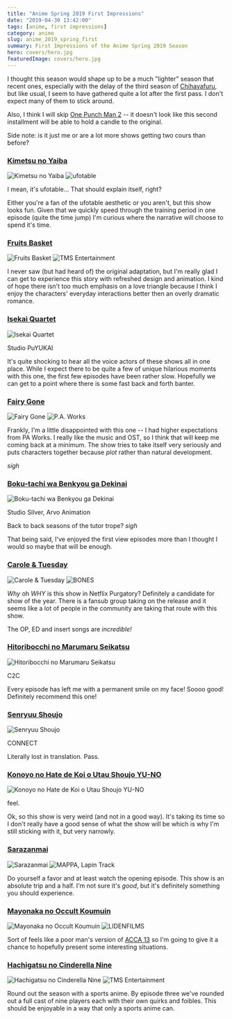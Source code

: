 ```yaml
---
title: "Anime Spring 2019 First Impressions"
date: "2019-04-30 13:42:00"
tags: [anime, first impressions]
category: anime
slug: anime_2019_spring_first
summary: First Impressions of the Anime Spring 2019 Season
hero: covers/hero.jpg
featuredImage: covers/hero.jpg
---
```




I thought this season would shape up to be a much "lighter" season that recent ones, especially with the delay of the third season of [Chihayafuru](https://anilist.co/anime/101215/Chihayafuru-3/), but like usual, I seem to have gathered quite a lot after the first pass. I don't expect many of them to stick around.

Also, I think I will skip [One Punch Man 2](https://anilist.co/anime/97668) -- it doesn't look like this second installment will be able to hold a candle to the original.

Side note: is it just me or are a lot more shows getting two cours than before?



### [Kimetsu no Yaiba](https://anilist.co/anime/101922)

![Kimetsu no Yaiba](covers/b101922-0jF2j5lcZdKG.jpg "Kimetsu no Yaiba") 
![ufotable](studios/half/ufotable.png)

I mean, it's ufotable... That should explain itself, right?

Either you're a fan of the ufotable aesthetic or you aren't, but this show looks fun. Given that we quickly speed through the training period in one episode (quite the time jump) I'm curious where the narrative will choose to spend it's time.



### [Fruits Basket](https://anilist.co/anime/105334)

![Fruits Basket](covers/bx105334-SCZAVd9fLWWN.jpg "Fruits Basket") 
![TMS Entertainment](studios/half/tms.png)

I never saw (but had heard of) the original adaptation, but I'm really glad I can get to experience this story with refreshed design and animation. I kind of hope there isn't too much emphasis on a love triangle because I think I enjoy the characters' everyday interactions better then an overly dramatic romance.




### [Isekai Quartet](https://anilist.co/anime/104454)

![Isekai Quartet](covers/bx104454-B824GowqVhqV.jpg "Isekai Quartet") 

<div class="studio">Studio PuYUKAI</div>

It's quite shocking to hear all the voice actors of these shows all in one place. While I expect there to be quite a few of unique hilarious moments with this one, the first few episodes have been rather slow. Hopefully we can get to a point where there is some fast back and forth banter.



### [Fairy Gone](https://anilist.co/anime/107418)

![Fairy Gone](covers/bx107418-XjyC2RTCo7tL.jpg "Fairy Gone") 
![P.A. Works](studios/half/pa_works.png)

Frankly, I'm a little disappointed with this one -- I had higher expectations from PA Works. I really like the music and OST, so I think that will keep me coming back at a minimum. The show tries to take itself very seriously and puts characters together because *plot* rather than natural development.

*sigh*




### [Boku-tachi wa Benkyou ga Dekinai](https://anilist.co/anime/103900)

![Boku-tachi wa Benkyou ga Dekinai](covers/bx103900-GEphwuLf3gKT.jpg "Boku-tachi wa Benkyou ga Dekinai") 

<div class="studio">Studio Silver, Arvo Animation</div>

Back to back seasons of the tutor trope? *sigh*

That being said, I've enjoyed the first view episodes more than I thought I would so maybe that will be enough.



### [Carole & Tuesday](https://anilist.co/anime/101281)

![Carole & Tuesday](covers/bx101281-uHNThqTMPDCS.jpg "Carole & Tuesday") 
![BONES](studios/half/bones.png)

*Why* oh *WHY* is this show in Netflix Purgatory? Definitely a candidate for show of the year. There is a fansub group taking on the release and it seems like a lot of people in the community are taking that route with this show.

The OP, ED and insert songs are *incredible!*



### [Hitoribocchi no Marumaru Seikatsu](https://anilist.co/anime/101386)

![Hitoribocchi no Marumaru Seikatsu](covers/bx101386-HCdEHaL0d88A.jpg "Hitoribocchi no Marumaru Seikatsu") 

<div class="studio">C2C</div>

Every episode has left me with a permanent smile on my face! Soooo good! Definitely recommend this one!



### [Senryuu Shoujo](https://anilist.co/anime/106051)

![Senryuu Shoujo](covers/bx106051-GanZefWWhRLa.jpg "Senryuu Shoujo") 

<div class="studio">CONNECT</div>

Literally lost in translation. Pass.



### [Konoyo no Hate de Koi o Utau Shoujo YU-NO](https://anilist.co/anime/97995)

![Konoyo no Hate de Koi o Utau Shoujo YU-NO](covers/bx97995-VO6rXNU0fmBq.jpg "Konoyo no Hate de Koi o Utau Shoujo YU-NO") 

<div class="studio">feel.</div>

Ok, so this show is very weird (and not in a good way). It's taking its time so I don't really have a good sense of what the show will be which is why I'm still sticking with it, but very narrowly.




### [Sarazanmai](https://anilist.co/anime/101261)

![Sarazanmai](covers/bx101261-qHMHWDPvVAxn.jpg "Sarazanmai") 
![MAPPA, Lapin Track](studios/half/mappa.png)

Do yourself a favor and at least watch the opening episode. This show is an absolute trip and a half. I'm not sure it's *good*, but it's definitely something you should experience.




### [Mayonaka no Occult Koumuin](https://anilist.co/anime/102939)

![Mayonaka no Occult Koumuin](covers/bx102939-6Jugm5BxgMPQ.jpg "Mayonaka no Occult Koumuin") 
![LIDENFILMS](studios/half/lidenfilms.png)

Sort of feels like a poor man's version of [ACCA 13](https://anilist.co/anime/21823/ACCA-13ku-Kansatsuka/) so I'm going to give it a chance to hopefully present some interesting situations.




### [Hachigatsu no Cinderella Nine ](https://anilist.co/anime/104989)

![Hachigatsu no Cinderella Nine ](covers/bx104989-QpB4Nxrdm2Qq.jpg "Hachigatsu no Cinderella Nine ") 
![TMS Entertainment](studios/half/tms.png)

Round out the season with a sports anime. By episode three we've rounded out a full cast of nine players each with their own quirks and foibles. This should be enjoyable in a way that only a sports anime can.


